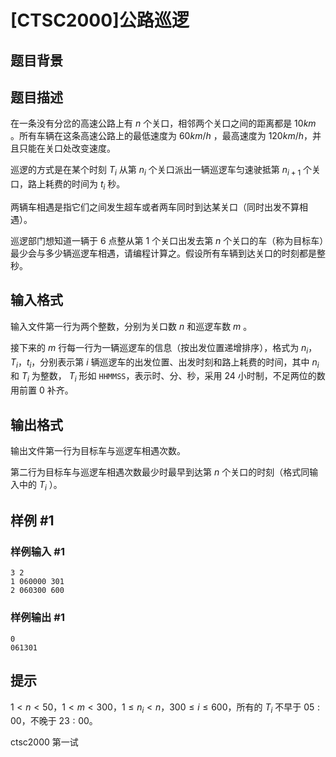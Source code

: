 # [CTSC2000]公路巡逻

## 题目背景



## 题目描述

在一条没有分岔的高速公路上有 $n$ 个关口，相邻两个关口之间的距离都是 $10km$ 。所有车辆在这条高速公路上的最低速度为 $60km/h$ ，最高速度为 $120km/h$，并且只能在关口处改变速度。

巡逻的方式是在某个时刻 $T_{i}$ 从第 $n_{i}$ 个关口派出一辆巡逻车匀速驶抵第 $n_{i+1}$ 个关口，路上耗费的时间为 $t_{i}$ 秒。

两辆车相遇是指它们之间发生超车或者两车同时到达某关口（同时出发不算相遇）。

巡逻部门想知道一辆于 $6$ 点整从第 $1$ 个关口出发去第 $n$ 个关口的车（称为目标车）最少会与多少辆巡逻车相遇，请编程计算之。假设所有车辆到达关口的时刻都是整秒。

## 输入格式

输入文件第一行为两个整数，分别为关口数 $n$ 和巡逻车数 $m$ 。

接下来的 $m$ 行每一行为一辆巡逻车的信息（按出发位置递增排序），格式为 $n_{i}$，$T_{i}$，$t_{i}$，分别表示第 $i$ 辆巡逻车的出发位置、出发时刻和路上耗费的时间，其中 $n_{i}$ 和 $T_{i}$ 为整数， $T_{i}$ 形如 `HHMMSS`，表示时、分、秒，采用 $24$ 小时制，不足两位的数用前置 $0$ 补齐。

## 输出格式

输出文件第一行为目标车与巡逻车相遇次数。

第二行为目标车与巡逻车相遇次数最少时最早到达第 $n$ 个关口的时刻（格式同输入中的 $T_{i}$ ）。

## 样例 #1

### 样例输入 #1
```
3 2
1 060000 301
2 060300 600
```

### 样例输出 #1

```
0
061301
```

## 提示

$1 < n < 50$，$1 < m < 300$，$1 \leq  n_{i} < n$，$300 \leq i \leq 600$，所有的 $T_i$ 不早于 $05:00$，不晚于 $23:00$。

ctsc2000 第一试

